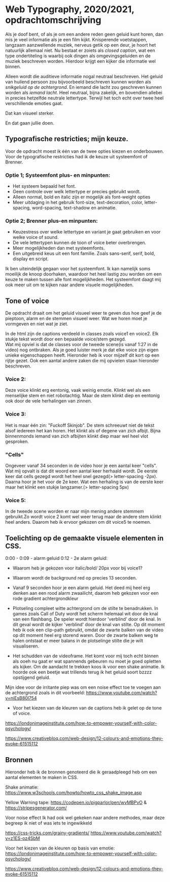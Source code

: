 # Web Typography, 2020/2021, opdrachtomschrijving

Als je doof bent, of als je om een andere reden geen geluid kunt horen, dan mis je veel informatie als je een film kijkt. Knisperende voetstappen, langzaam aanzwellende muziek, nerveus getik op een deur, je hoort het natuurlijk allemaal niet. Nu bestaat er zoiets als *closed caption*, wat een type ondertiteling is waarbij ook dingen als omgevingsgeluiden en de muziek beschreven worden. Hierdoor krijgt een kijker die informatie wel binnen.

Alleen wordt die auditieve informatie nogal neutraal beschreven. Het geluid van huilend persoon zou bijvoorbeeld beschreven kunnen worden als *snikgeluid op de achtergrond*. En iemand die lacht zou geschreven kunnen worden als *iemand lacht.* Heel neutraal, bijna zakelijk, en bovendien allebei in precies hetzelfde neutrale lettertype. Terwijl het toch echt over twee heel verschillende emoties gaat. 

Dat kan visueel sterker. 

En dat gaan jullie doen.

## Typografische restricties; mijn keuze.

Voor de opdracht moest ik één van de twee opties kiezen en onderbouwen. Voor de typografische restricties had ik de keuze uit systeemfont of Brenner.


### Optie 1; Systeemfont plus- en minpunten:
-   Het systeem bepaald het font.
-	Geen controle over welk lettertype er precies gebruikt wordt.
-	Alleen normal, bold en italic zijn er mogelijk als font-weight opties
-	Meer uitdaging in het gebruik font-size, text-decoration, color, letter-spacing, word-spacing, text-shadow en animatie. 

### Optie 2; Brenner plus-en minpunten:
-	Keuzestress over welke lettertype en variant je gaat gebruiken en voor welke voice of sound. 
-	De vele lettertypen kunnen de toon of voice beter overbrengen. 
-	Meer mogelijkheden dan met systeemfonts. 
-   Een uitgebreid keus uit een font familie. Zoals sans-serif, serif, bold, display en script.

Ik ben uiteindelijk gegaan voor het systeemfont. Ik kan namelijk soms moeilijk de knoop doorhaken, waardoor het heel lastig zou worden om een keuze te maken tussen alle font mogelijkheden. Het systeemfont daagt mij ook meer uit om te kijken naar andere visuele mogelijkheden. 


## Tone of voice
De opdracht draait om het geluid visueel weer te geven dus hoe geef je de pieptoon, alarm en de stemmen visueel weer.
Wat we horen moet je vormgeven en niet wat je ziet.

In de html zijn de captions verdeeld in classes zoals voice1 en voice2. Elk stukje tekst wordt door een bepaalde voice/stem gezegd.  
Wat mij opviel is dat de classes voor de tweede scene(is vanaf 1:27 in de video) nog ontbraken. Als je goed luister merk je dat elke voice zijn eigen unieke eigenschappen heeft. Hieronder heb ik voor mijzelf dit kort op een rijtje gezet. Ook een aantal andere zaken die mij opvielen staan hieronder beschreven.

### Voice 2: 
Deze voice klinkt erg eentonig, vaak weinig emotie. Klinkt wel als een menselijke stem en niet robotachtig. 
Maar de stem klinkt diep en eentonig ook door de vele herhalingen van zinnen. 

### Voice 3:
Het is maar één zin: "Fuckoff Skinjob". De stem schreeuwt niet de tekst alsof iedereen het kan horen. Het klinkt als of degene van zich afbijt.
Bijna binnenmonds iemand van zich afbijten klinkt diep maar wel heel vlot gesproken. 

### "Cells"
Ongeveer vanaf 34 seconden in de video hoor je een aantal keer "cells". Wat mij opvalt is dat dit woord een aantal keer herhaald wordt.
De eerste keer dat cells gezegd wordt het heel snel gezegd(> letter-spacing -2px). Daarna hoor je het voor de 2e keer. Wat een herhaling is van de eerste keer maar het klinkt een stukje langzamer.(> letter-spacing 5px) 

### Voice 5: 
In de tweede scene worden er naar mijn mening andere stemmem gebruikt.Zo wordt voice 2 komt wel weer terug maar de andere stem klinkt heel anders. Daarom heb ik ervoor gekozen om dit voice5 te noemen.





## Toelichting op de gemaakte visuele elementen in CSS.

0:00 - 
0:09 - alarm geluid
0:12 - 2e alarm geluid:



- Waarom heb je gekozen voor italic/bold/ 20px voor bij voice1?
- Waarom wordt de background red op precies 13 seconden. 

- Vanaf 9 seconden hoor je een alarm geluid. Het deed mij heel erg denken aan een rood alarm zwaailicht, daarom heb gekozen voor een rode gradient achtergrondkleur


- Plotseling compleet witte achtergrond om de stilte te benadrukken. In games zoals Call of Duty wordt het scherm helemaal wit door de knal van een flashbang. De speler wordt hierdoor 'verblind' door de knal. In dit geval wordt de kijker 'verblind' door de knal van stilte. 
Op dit moment heb ik ook een clip-path gebruikt, omdat de zwarte balken van de video op dit moment heel erg storend waren. Door de zwarte balken weg te halen ontstaat er meer balans in de plotselinge stilte die je wilt visualiseren.

- Het schudden van de videoframe. Het komt voor mij toch echt binnen als ooeh nu gaat er wat spannends gebeuren nu moet je goed opletten als kijker. Om de aandacht te trekken koos ik voor een shake animatie. Ik hoorde ook een beetje wat trillends terug ik het geluid soort bzzzz opstijgend geluid.

Mijn idee voor de irritante piep was om een noise effect toe te voegen aan de achtergrond zoals in dit voorbeeld: 
https://www.youtube.com/watch?v=niEsB80l754 

- Voor het kiezen van de kleuren van de captions heb ik gelet op de tone of voice. 

https://londonimageinstitute.com/how-to-empower-yourself-with-color-psychology/

https://www.creativebloq.com/web-design/12-colours-and-emotions-they-evoke-61515112
## Bronnen
Hieronder heb ik de bronnen genoteerd die ik geraadpleegd heb om een aantal elementen te maken in CSS.

Shake animatie: https://www.w3schools.com/howto/howto_css_shake_image.asp 

Yellow Warning tape: https://codepen.io/pigparlor/pen/wvMBPvO & https://stripesgenerator.com/ 


Voor noise effect 
Ik had ook wel gekeken naar andere methodes, maar deze begreep ik niet of was iets te ingewikkeld

https://css-tricks.com/grainy-gradients/
https://www.youtube.com/watch?v=z1ES-oz4SbM 

Voor het kiezen van de kleuren op basis van emotie:
https://londonimageinstitute.com/how-to-empower-yourself-with-color-psychology/

https://www.creativebloq.com/web-design/12-colours-and-emotions-they-evoke-61515112 